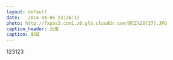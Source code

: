 ```yaml
---
layout: default
date:   2014-04-06 23:26:12
photo: http://7xpbs3.com1.z0.glb.clouddn.com/丽江%20(37).JPG
caption_header: 云南
caption: 彩虹
---
```


123123